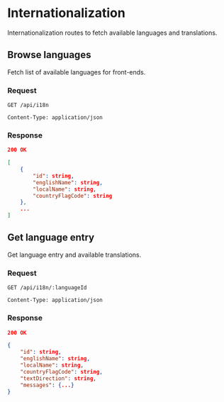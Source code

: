 # Internationalization

Internationalization routes to fetch available languages and translations.

## Browse languages

Fetch list of available languages for front-ends.

### Request

```http
GET /api/i18n

Content-Type: application/json
```

### Response

```json
200 OK

[
    {
        "id": string,
        "englishName": string,
        "localName": string,
        "countryFlagCode": string
    },
    ...
]
```

## Get language entry

Get language entry and available translations.

### Request

```http
GET /api/i18n/:languageId

Content-Type: application/json
```

### Response

```json
200 OK

{
    "id": string,
    "englishName": string,
    "localName": string,
    "countryFlagCode": string,
    "textDirection": string,
    "messages": {...}
}
```
